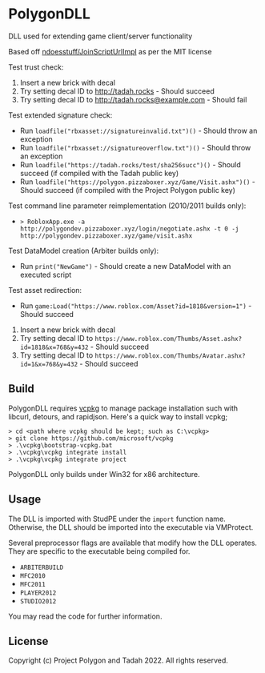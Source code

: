 # PolygonDLL
DLL used for extending game client/server functionality 

Based off [ndoesstuff/JoinScriptUrlImpl](https://github.com/ndoesstuff/JoinScriptUrlImpl) as per the MIT license

Test trust check:  
1. Insert a new brick with decal  
2. Try setting decal ID to http://tadah.rocks - Should succeed  
3. Try setting decal ID to http://tadah.rocks@example.com - Should fail  

Test extended signature check:  
- Run `loadfile("rbxasset://signatureinvalid.txt")()` - Should throw an exception  
- Run `loadfile("rbxasset://signatureoverflow.txt")()` - Should throw an exception  
- Run `loadfile("https://tadah.rocks/test/sha256succ")()` - Should succeed (if compiled with the Tadah public key)
- Run `loadfile("https://polygon.pizzaboxer.xyz/Game/Visit.ashx")()` - Should succeed (if compiled with the Project Polygon public key)

Test command line parameter reimplementation (2010/2011 builds only):  
- `> RobloxApp.exe -a http://polygondev.pizzaboxer.xyz/login/negotiate.ashx -t 0 -j http://polygondev.pizzaboxer.xyz/game/visit.ashx`

Test DataModel creation (Arbiter builds only):  
- Run `print("NewGame")` - Should create a new DataModel with an executed script  

Test asset redirection:
- Run `game:Load("https://www.roblox.com/Asset?id=1818&version=1")` - Should succeed
1. Insert a new brick with decal  
2. Try setting decal ID to `https://www.roblox.com/Thumbs/Asset.ashx?id=1818&x=768&y=432` - Should succeed  
3. Try setting decal ID to `https://www.roblox.com/Thumbs/Avatar.ashx?id=1&x=768&y=432` - Should succeed  

## Build
PolygonDLL requires [vcpkg](https://github.com/microsoft/vcpkg) to manage package installation such with libcurl, detours, and rapidjson. Here's a quick way to install vcpkg;

```
> cd <path where vcpkg should be kept; such as C:\vcpkg>
> git clone https://github.com/microsoft/vcpkg
> .\vcpkg\bootstrap-vcpkg.bat
> .\vcpkg\vcpkg integrate install
> .\vcpkg\vcpkg integrate project
```

PolygonDLL only builds under Win32 for x86 architecture.

## Usage
The DLL is imported with StudPE under the `import` function name. Otherwise, the DLL should be imported into the executable via VMProtect.

Several preprocessor flags are available that modify how the DLL operates. They are specific to the executable being compiled for.
- `ARBITERBUILD`
- `MFC2010`
- `MFC2011`
- `PLAYER2012`
- `STUDIO2012`

You may read the code for further information.

## License
Copyright (c) Project Polygon and Tadah 2022. All rights reserved.
